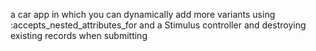 a car app in which you can dynamically add more variants using :accepts_nested_attributes_for and a Stimulus controller and destroying existing records when submitting
